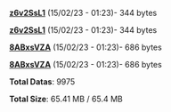 [**z6v2SsL1**](/data/z6v2SsL1.txt) (15/02/23 - 01:23)- 344 bytes

[**z6v2SsL1**](/data/z6v2SsL1.txt) (15/02/23 - 01:23)- 344 bytes

[**8ABxsVZA**](/data/8ABxsVZA.txt) (15/02/23 - 01:23)- 686 bytes

[**8ABxsVZA**](/data/8ABxsVZA.txt) (15/02/23 - 01:23)- 686 bytes

**Total Datas**: 9975

**Total Size**: 65.41 MB / 65.4 MB